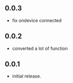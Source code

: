 ## 0.0.3

* fix ondevice connected

## 0.0.2

* converted a lot of function

## 0.0.1

* initial release.
